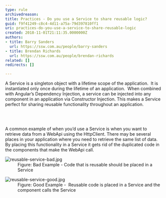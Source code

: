 ```yaml
---
type: rule
archivedreason: 
title: Practices - Do you use a Service to share reusable logic?
guid: f9f41249-c8c4-4d11-a75a-79d397810ff1
uri: practices-do-you-use-a-service-to-share-reusable-logic
created: 2018-11-01T21:11:35.0000000Z
authors:
- title: Barry Sanders
  url: https://ssw.com.au/people/barry-sanders
- title: Brendan Richards
  url: https://ssw.com.au/people/brendan-richards
related: []
redirects: []

---
```



<p>A Service is a singleton object with a lifetime scope of the application.&#160; It is instantiated only once during the lifetime of an application.&#160; When combined with Angular’s Dependency Injection, a service can be injected into any component in an application via Constructor Injection. This makes a Service perfect for sharing reusable functionality throughout an application.</p>
<br><excerpt class='endintro'></excerpt><br>
<p>A common example of when you’d use a Service is when you want to retrieve data from a WebApi using the HttpClient. There may be several places in your application where you need to retrieve the same list of data. By placing this functionality in a Service it gets rid of the duplicated code in the components that make the WebApi call. <br></p><dl class="badImage"><dt><img src="/PublishingImages/reusable-service-bad.jpg" alt="reusable-service-bad.jpg" /></dt><dd>Figure&#58; Bad Example - Code that is reusable should be placed in a Service</dd></dl><dl class="goodImage"><dt><img src="/PublishingImages/reusable-service-good.jpg" alt="reusable-service-good.jpg" /></dt><dd>Figure&#58; Good Example - ​ Reusable code is placed in a Service and the component calls the Service</dd></dl>



